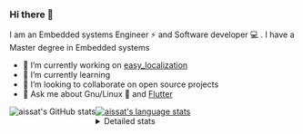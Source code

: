 ### Hi there 👋

I am an Embedded systems Engineer ⚡️ and Software developer 💻 . I have a Master degree in Embedded systems
- 🔭 I’m currently working on [easy_localization](https://pub.dev/packages/easy_localization)
- 🌱 I’m currently learning 
- 👯 I’m looking to collaborate on open source projects
- 💬 Ask me about  Gnu/Linux 🐧 and [Flutter](https://flutter.dev) 

<a href="https://profile-summary-for-github.com/user/aissat">
  <img align="left" height="170px" src="https://github-readme-stats.vercel.app/api?username=aissat&show_icons=true&line_height=27&count_private=true&include_all_commits=true" alt="aissat's GitHub stats"/>
  <img src="https://github-readme-stats.vercel.app/api/top-langs/?username=aissat&hide_langs_below=5&layout=compact" alt="aissat's language stats"/>
</a>

<details>
<summary>Detailed stats</summary>
 

### 🧐 Waka Stats

<!--START_SECTION:waka-->
![Code Time](http://img.shields.io/badge/Code%20Time-5%2C080%20hrs%2014%20mins-blue)

![Profile Views](http://img.shields.io/badge/Profile%20Views-11-blue)

![Lines of code](https://img.shields.io/badge/From%20Hello%20World%20I%27ve%20Written-2.0%20million%20lines%20of%20code-blue)

**🐱 My GitHub Data** 

> 📦 120.2 kB Used in GitHub's Storage 
 > 
> 🏆 9 Contributions in the Year 2023
 > 
> 💼 Opted to Hire
 > 
> 📜 163 Public Repositories 
 > 
> 🔑 24 Private Repositories 
 > 
**I'm a Night 🦉** 

```text
🌞 Morning                394 commits         ██░░░░░░░░░░░░░░░░░░░░░░░   07.67 % 
🌆 Daytime                774 commits         ████░░░░░░░░░░░░░░░░░░░░░   15.07 % 
🌃 Evening                2227 commits        ███████████░░░░░░░░░░░░░░   43.36 % 
🌙 Night                  1741 commits        ████████░░░░░░░░░░░░░░░░░   33.90 % 
```
📅 **I'm Most Productive on Thursday** 

```text
Monday                   466 commits         ██░░░░░░░░░░░░░░░░░░░░░░░   09.07 % 
Tuesday                  847 commits         ████░░░░░░░░░░░░░░░░░░░░░   16.49 % 
Wednesday                609 commits         ███░░░░░░░░░░░░░░░░░░░░░░   11.86 % 
Thursday                 946 commits         █████░░░░░░░░░░░░░░░░░░░░   18.42 % 
Friday                   891 commits         ████░░░░░░░░░░░░░░░░░░░░░   17.35 % 
Saturday                 820 commits         ████░░░░░░░░░░░░░░░░░░░░░   15.97 % 
Sunday                   557 commits         ███░░░░░░░░░░░░░░░░░░░░░░   10.85 % 
```


📊 **This Week I Spent My Time On** 

```text
🕑︎ Time Zone: Africa/Algiers

💬 Programming Languages: 
YAML                     9 hrs 46 mins       ██████████░░░░░░░░░░░░░░░   39.64 % 
Dart                     8 hrs 24 mins       █████████░░░░░░░░░░░░░░░░   34.12 % 
Rust                     5 hrs 17 mins       █████░░░░░░░░░░░░░░░░░░░░   21.46 % 
Other                    1 hr 10 mins        █░░░░░░░░░░░░░░░░░░░░░░░░   04.79 % 

🔥 Editors: 
VS Code                  24 hrs 40 mins      █████████████████████████   100.00 % 

💻 Operating System: 
Linux                    24 hrs 40 mins      █████████████████████████   100.00 % 
```

**I Mostly Code in Dart** 

```text
TypeScript               10 repos            ███░░░░░░░░░░░░░░░░░░░░░░   11.11 % 
PHP                      7 repos             ██░░░░░░░░░░░░░░░░░░░░░░░   07.78 % 
C++                      7 repos             ██░░░░░░░░░░░░░░░░░░░░░░░   07.78 % 
CSS                      3 repos             █░░░░░░░░░░░░░░░░░░░░░░░░   03.33 % 
Dockerfile               3 repos             █░░░░░░░░░░░░░░░░░░░░░░░░   03.33 % 
```



**Timeline**

![Lines of Code chart](https://raw.githubusercontent.com/aissat/aissat/master/assets/bar_graph.png)


 Last Updated on 16/05/2023 01:04:08 UTC
<!--END_SECTION:waka-->

</details>
